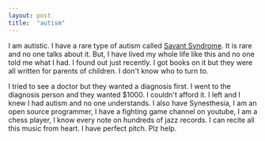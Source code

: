 ```yaml
---
layout: post
title:  "autism"
---
```


I am autistic. I have a rare type of autism called <a href="https://en.wikipedia.org/wiki/Savant_syndrome">Savant Syndrome</a>. It is rare and no one talks about it. But, I have lived my whole life like this and no one told me what I had. I found out just recently. I got books on it but they were all written for parents of children. I don't know who to turn to.

I tried to see a doctor but they wanted a diagnosis first. I went to the diagnosis person and they wanted $1000. I couldn't afford it. I left and I knew I had autism and no one understands. I also have Synesthesia, I am an open source programmer, I have a fighting game channel on youtube, I am a chess player, I know every note on hundreds of jazz records. I can recite all this music from heart. I have perfect pitch. Plz help.
